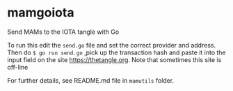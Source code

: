 # mamgoiota
Send MAMs to the IOTA tangle with Go


To run this edit the `send.go` file and set the correct provider and address. Then do `$ go run send.go` ,pick up the transaction hash and paste it into the input field on the site https://thetangle.org. Note that sometimes this site is off-line

For further details, see README.md file in `mamutils` folder.

